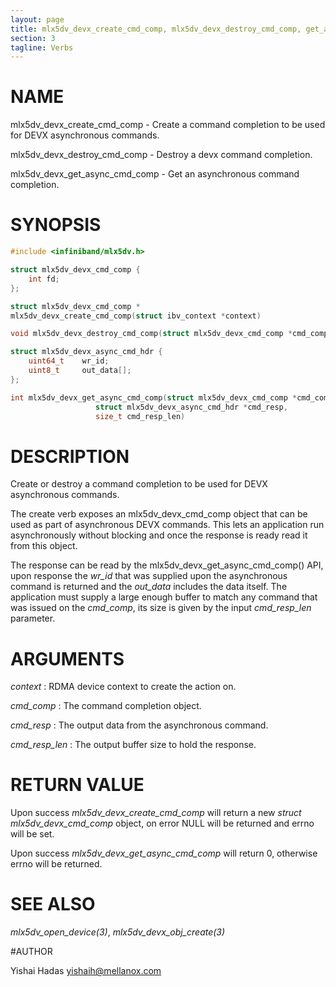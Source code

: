 ```yaml
---
layout: page
title: mlx5dv_devx_create_cmd_comp, mlx5dv_devx_destroy_cmd_comp, get_async
section: 3
tagline: Verbs
---
```


# NAME

mlx5dv_devx_create_cmd_comp - Create a command completion to be used for DEVX asynchronous commands.

mlx5dv_devx_destroy_cmd_comp - Destroy a devx command completion.

mlx5dv_devx_get_async_cmd_comp - Get an asynchronous command completion.
# SYNOPSIS

```c
#include <infiniband/mlx5dv.h>

struct mlx5dv_devx_cmd_comp {
	int fd;
};

struct mlx5dv_devx_cmd_comp *
mlx5dv_devx_create_cmd_comp(struct ibv_context *context)

void mlx5dv_devx_destroy_cmd_comp(struct mlx5dv_devx_cmd_comp *cmd_comp)

struct mlx5dv_devx_async_cmd_hdr {
	uint64_t	wr_id;
	uint8_t		out_data[];
};

int mlx5dv_devx_get_async_cmd_comp(struct mlx5dv_devx_cmd_comp *cmd_comp,
				   struct mlx5dv_devx_async_cmd_hdr *cmd_resp,
				   size_t cmd_resp_len)
```

# DESCRIPTION

Create or destroy a command completion to be used for DEVX asynchronous commands.

The create verb exposes an mlx5dv_devx_cmd_comp object that can be used as part
of asynchronous DEVX commands. This lets an application run asynchronously
without blocking and once the response is ready read it from this object.

The response can be read by the mlx5dv_devx_get_async_cmd_comp() API, upon response the *wr_id* that was supplied
upon the asynchronous command is returned and the *out_data* includes the data itself.
The application must supply a large enough buffer to match any command that was issued on the *cmd_comp*, its size
is given by the input *cmd_resp_len* parameter.

# ARGUMENTS
*context*
:       RDMA device context to create the action on.

*cmd_comp*
:	The command completion object.

*cmd_resp*
:	The output data from the asynchronous command.

*cmd_resp_len*
:	The output buffer size to hold the response.

# RETURN VALUE

Upon success *mlx5dv_devx_create_cmd_comp* will return a new *struct
mlx5dv_devx_cmd_comp* object, on error NULL will be returned and errno will be set.

Upon success *mlx5dv_devx_get_async_cmd_comp* will return 0, otherwise errno will be returned.

# SEE ALSO

*mlx5dv_open_device(3)*, *mlx5dv_devx_obj_create(3)*

#AUTHOR

Yishai Hadas <yishaih@mellanox.com>
